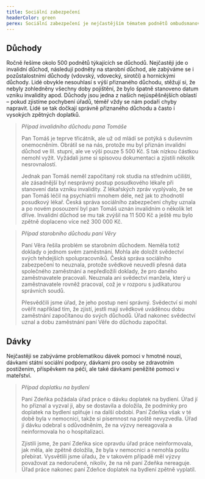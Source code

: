 ```yaml
---
title: Sociální zabezpečení
headerColor: green
perex: Sociální zabezpečení je nejčastějším tématem podnětů ombudsmanovi. Odbor sociálního zabezpečení jich vyřídí ročně okolo 1500 týkajících se důchodů a dávek.
---
```


## Důchody

Ročně řešíme okolo 500 podnětů týkajících se důchodů. Nejčastěji jde o invalidní důchod, následují podněty na starobní důchod, ale zabýváme se i pozůstalostními důchody (vdovský, vdovecký, sirotčí) a hornickými důchody. Lidé obvykle nesouhlasí s výší přiznaného důchodu, stěžují si, že nebyly zohledněny všechny doby pojištění, že bylo špatně stanoveno datum vzniku invalidity apod. Důchody jsou jedna z našich nejúspěšnějších oblastí – pokud zjistíme pochybení úřadů, téměř vždy se nám podaří chyby napravit. Lidé se tak dočkají správně přiznaného důchodu a často i vysokých zpětných doplatků.

> _Případ invalidního důchodu pana Tomáše_
>
> Pan Tomáš je teprve třicátník, ale už od mládí se potýká s duševním onemocněním. Obrátil se na nás, protože mu byl přiznán invalidní důchod ve III. stupni, ale ve výši pouze 5 500 Kč. S tak nízkou částkou nemohl vyžít. Vyžádali jsme si spisovou dokumentaci a zjistili několik nesrovnalostí.
>
> Jednak pan Tomáš neměl započítaný rok studia na středním učilišti, ale zásadnější byl nesprávný postup posudkového lékaře při stanovení data vzniku invalidity. Z lékařských zpráv vyplývalo, že se pan Tomáš léčil na psychiatrii mnohem déle, než jak to zhodnotil posudkový lékař. Česká správa sociálního zabezpečení chyby uznala a po novém posouzení byl pan Tomáš uznán invalidním o několik let dříve. Invalidní důchod se mu tak zvýšil na 11 500 Kč a ještě mu bylo zpětně doplaceno více než 300 000 Kč.

> _Případ starobního důchodu paní Věry_
>
> Paní Věra řešila problém se starobním důchodem. Neměla totiž doklady o jednom svém zaměstnání. Mohla ale doložit svědectví svých tehdejších spolupracovníků. Česká správa sociálního zabezpečení to neuznala, protože svědkové neuvedli přesná data společného zaměstnání a nepředložili doklady, že pro daného zaměstnavatele pracovali. Neuznala ani svědectví manžela, který u zaměstnavatele rovněž pracoval, což je v rozporu s judikaturou správních soudů.
>
> Přesvědčili jsme úřad, že jeho postup není správný. Svědectví si mohl ověřit například tím, že zjistí, jestli mají svědkové uváděnou dobu zaměstnání započítanou do svých důchodů. Úřad nakonec svědectví uznal a dobu zaměstnání paní Věře do důchodu započítal.

## Dávky

Nejčastěji se zabýváme problematikou dávek pomoci v hmotné nouzi, dávkami státní sociální podpory, dávkami pro osoby se zdravotním postižením, příspěvkem na péči, ale také dávkami peněžité pomoci v mateřství.

> _Případ doplatku na bydlení_
>
> Paní Zdeňka požádala úřad práce o dávku doplatek na bydlení. Úřad jí ho přiznal a vyzval ji, aby se dostavila a doložila, že podmínky pro doplatek na bydlení splňuje i na další období. Paní Zdeňka však v té době byla v nemocnici, takže si písemnost na poště nevyzvedla. Úřad jí dávku odebral s odůvodněním, že na výzvy nereagovala a neinformovala ho o hospitalizaci.
>
> Zjistili jsme, že paní Zdeňka sice opravdu úřad práce neinformovala, jak měla, ale zpětně doložila, že byla v nemocnici a nemohla poštu přebírat. Vysvětlili jsme úřadu, že v takovém případě měl výzvy považovat za nedoručené, nikoliv, že na ně paní Zdeňka nereaguje. Úřad práce nakonec paní Zdeňce doplatek na bydlení zpětně vyplatil.

